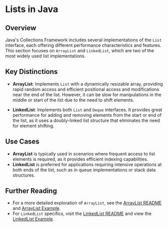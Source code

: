 # Lists in Java

## Overview

Java's Collections Framework includes several implementations of the `List` interface, each offering different performance characteristics and features. This section focuses on `ArrayList` and `LinkedList`, which are two of the most widely used list implementations.

## Key Distinctions

- **ArrayList**: Implements `List` with a dynamically resizable array, providing rapid random access and efficient positional access and modifications near the end of the list. However, it can be slow for manipulations in the middle or start of the list due to the need to shift elements.

- **LinkedList**: Implements both `List` and `Deque` interfaces. It provides great performance for adding and removing elements from the start or end of the list, as it uses a doubly-linked list structure that eliminates the need for element shifting.

## Use Cases

- **ArrayList** is typically used in scenarios where frequent access to list elements is required, as it provides efficient indexing capabilities.
- **LinkedList** is preferred for applications requiring intensive operations at both ends of the list, such as in queue implementations or stack data structures.

## Further Reading

- For a more detailed exploration of `ArrayList`, see the [ArrayList README](./Lists/ArrayLists/README.md) and [ArrayList Example](./Lists/ArrayLists/ArrayListExample.java).
- For `LinkedList` specifics, visit the [LinkedList README](./Lists/LinkedLists/README.md) and view the [LinkedList Example](./Lists/LinkedLists/LinkedListExample.java).